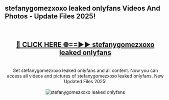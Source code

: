 <h2>stefanygomezxoxo leaked onlyfans Videos And Photos - Update Files 2025!</h2>
<br>
<div align="center">
<h2><a href="https://linkcuts.com/hfmhzwbr" rel="nofollow">🔴 CLICK HERE 🌐==►► stefanygomezxoxo leaked onlyfans</a></h2>
<br>
Get stefanygomezxoxo leaked onlyfans and all content. Now you can access all videos and pictures of stefanygomezxoxo leaked onlyfans. New Updated Files 2025!
<br>
<br>
<a href="https://linkcuts.com/hfmhzwbr" rel="nofollow" data-target="animated-image.originalLink"><img src="https://i.ibb.co.com/WyWwxjT/player-gif2.gif" alt="stefanygomezxoxo leaked onlyfans" style="max-width: 100%; display: inline-block;" data-target="animated-image.originalImage"></a>
</div>
<br>